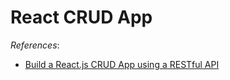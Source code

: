 # React CRUD App

*References*:

- [Build a React.js CRUD App using a RESTful API](https://codevoweb.com/build-a-reactjs-crud-app-using-a-restful-api/)
